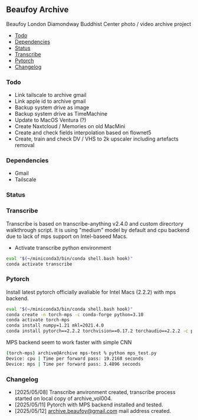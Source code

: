 ## Beaufoy Archive
Beaufoy London Diamondway  Buddhist Center photo / video archive project

- [Todo](#todo)
- [Dependencies](#dependencies)
- [Status](#status)
- [Transcribe](#transcribe)
- [Pytorch](#pytorch)
- [Changelog](#changelog)

### Todo
* Link tailscale to archive gmail
* Link apple id to archive gmail
* Backup system drive as image
* Backup system drive as TimeMachine
* Update to MacOS Ventura (?)
* Create Naxtcloud / Memories on old MacMini
* Create and check fields interpolation based on flownet5
* Create, train and check DV / VHS to 2k upscaler including artefacts removal

### Dependencies
* Gmail
* Tailscale

### Status

### Transcribe

Transcribe is based on transcribe-anything v2.4.0 and custom direcrtory walkthrough script. It is using "medium" model by default and cpu backend due to lack of mps support on Intel-baseed Macs.

* Activate transcribe python environment 

```bash
eval "$(~/miniconda3/bin/conda shell.bash hook)"
conda activate transcribe
```

### Pytorch

Install latest pytorch officially avaliable for Intel Macs (2.2.2) with mps backend.

```bash
eval "$(~/miniconda3/bin/conda shell.bash hook)"
conda create -n torch-mps -c conda-forge python=3.10
conda activate torch-mps
conda install numpy=1.21 mkl=2021.4.0
conda install pytorch==2.2.2 torchvision==0.17.2 torchaudio==2.2.2 -c pytorch
```

MPS backend seem to work faster with simple CNN

```bash
(torch-mps) archive@Archive mps-test % python mps_test.py                              
Device: cpu | Time per forward pass: 19.2168 seconds
Device: mps | Time per forward pass: 3.4896 seconds
```

### Changelog

* [2025/05/08] Transcribe anvironment created, transcribe process started on local copy of archive_vol004.
* [2025/05/11] Pytorch with MPS backend installed and tested.
* [2025/05/12] archive.beaufoy@gmail.com mail address created.


